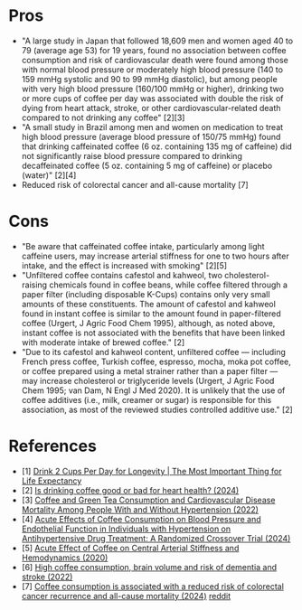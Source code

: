 # Pros
- "A large study in Japan that followed 18,609 men and women aged 40 to 79 (average age 53) for 19 years, found no association between coffee consumption and risk of cardiovascular death were found among those with normal blood pressure or moderately high blood pressure (140 to 159 mmHg systolic and 90 to 99 mmHg diastolic), but among people with very high blood pressure (160/100 mmHg or higher), drinking two or more cups of coffee per day was associated with double the risk of dying from heart attack, stroke, or other cardiovascular-related death compared to not drinking any coffee" [2][3]
- "A small study in Brazil among men and women on medication to treat high blood pressure (average blood pressure of 150/75 mmHg) found that drinking caffeinated coffee (6 oz. containing 135 mg of caffeine) did not significantly raise blood pressure compared to drinking decaffeinated coffee (5 oz. containing 5 mg of caffeine) or placebo (water)" [2][4]
- Reduced risk of colorectal cancer and all-cause mortality [7]

# Cons
- "Be aware that caffeinated coffee intake, particularly among light caffeine users, may increase arterial stiffness for one to two hours after intake, and the effect is increased with smoking" [2][5]
- "Unfiltered coffee contains cafestol and kahweol, two cholesterol-raising chemicals found in coffee beans, while coffee filtered through a paper filter (including disposable K-Cups) contains only very small amounts of these constituents. The amount of cafestol and kahweol found in instant coffee is similar to the amount found in paper-filtered coffee (Urgert, J Agric Food Chem 1995), although, as noted above, instant coffee is not associated with the benefits that have been linked with moderate intake of brewed coffee." [2]
- "Due to its cafestol and kahweol content, unfiltered coffee — including French press coffee, Turkish coffee, espresso, mocha, moka pot coffee, or coffee prepared using a metal strainer rather than a paper filter — may increase cholesterol or triglyceride levels (Urgert, J Agric Food Chem 1995; van Dam, N Engl J Med 2020). It is unlikely that the use of coffee additives (i.e., milk, creamer or sugar) is responsible for this association, as most of the reviewed studies controlled additive use." [2]

# References
- [1] [Drink 2 Cups Per Day for Longevity | The Most Important Thing for Life Expectancy](https://www.youtube.com/watch?v=Ok_Ye3ObWRE)
- [2] [Is drinking coffee good or bad for heart health? (2024)](https://www.consumerlab.com/answers/is-drinking-coffee-good-or-bad-for-heart-health/coffee-heart-health/)
- [3] [Coffee and Green Tea Consumption and Cardiovascular Disease Mortality Among People With and Without Hypertension (2022)](https://www.ahajournals.org/doi/10.1161/JAHA.122.026477)
- [4] [Acute Effects of Coffee Consumption on Blood Pressure and Endothelial Function in Individuals with Hypertension on Antihypertensive Drug Treatment: A Randomized Crossover Trial (2024)](https://pubmed.ncbi.nlm.nih.gov/38308805/)
- [5] [Acute Effect of Coffee on Central Arterial Stiffness and Hemodynamics (2020)](https://faseb.onlinelibrary.wiley.com/doi/abs/10.1096/fasebj.2020.34.s1.09417)
- [6] [High coffee consumption, brain volume and risk of dementia and stroke (2022)](https://pubmed.ncbi.nlm.nih.gov/34165394/)
- [7] [Coffee consumption is associated with a reduced risk of colorectal cancer recurrence and all-cause mortality (2024)](https://onlinelibrary.wiley.com/doi/10.1002/ijc.34879) [reddit](https://www.reddit.com/r/science/comments/1blprkc/coffee_drinkers_have_much_lower_risk_of_bowel/)
